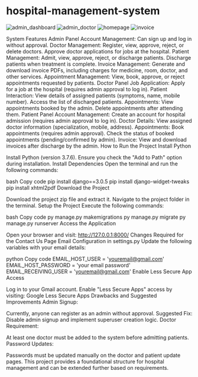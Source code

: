 # hospital-management-system

![admin_dashboard](https://github.com/user-attachments/assets/02d89966-62dc-44ef-915e-1db866632af4)
![admin_doctor](https://github.com/user-attachments/assets/e7c95b7b-9fd9-4783-ba79-d82005d588f8)
![homepage](https://github.com/user-attachments/assets/162cfb05-de32-4f5e-a29e-fa2330b1d639)
![invoice](https://github.com/user-attachments/assets/0aee29c0-c267-4224-9a8a-3f9f368f52b1)


System Features
Admin Panel
Account Management:
Can sign up and log in without approval.
Doctor Management:
Register, view, approve, reject, or delete doctors.
Approve doctor applications for jobs at the hospital.
Patient Management:
Admit, view, approve, reject, or discharge patients.
Discharge patients when treatment is complete.
Invoice Management:
Generate and download invoice PDFs, including charges for medicine, room, doctor, and other services.
Appointment Management:
View, book, approve, or reject appointments requested by patients.
Doctor Panel
Job Application:
Apply for a job at the hospital (requires admin approval to log in).
Patient Interaction:
View details of assigned patients (symptoms, name, mobile number).
Access the list of discharged patients.
Appointments:
View appointments booked by the admin.
Delete appointments after attending them.
Patient Panel
Account Management:
Create an account for hospital admission (requires admin approval to log in).
Doctor Details:
View assigned doctor information (specialization, mobile, address).
Appointments:
Book appointments (requires admin approval).
Check the status of booked appointments (pending/confirmed by admin).
Invoice:
View and download invoices after discharge by the admin.
How to Run the Project
Install Python

Install Python (version 3.7.6).
Ensure you check the "Add to Path" option during installation.
Install Dependencies
Open the terminal and run the following commands:

bash
Copy code
pip install django==3.0.5
pip install django-widget-tweaks
pip install xhtml2pdf
Download the Project

Download the project zip file and extract it.
Navigate to the project folder in the terminal.
Setup the Project
Execute the following commands:

bash
Copy code
py manage.py makemigrations
py manage.py migrate
py manage.py runserver
Access the Application

Open your browser and visit:
http://127.0.0.1:8000/
Changes Required for the Contact Us Page
Email Configuration in settings.py
Update the following variables with your email details:

python
Copy code
EMAIL_HOST_USER = 'youremail@gmail.com'
EMAIL_HOST_PASSWORD = 'your email password'
EMAIL_RECEIVING_USER = 'youremail@gmail.com'
Enable Less Secure App Access

Log in to your Gmail account.
Enable "Less Secure Apps" access by visiting:
Google Less Secure Apps
Drawbacks and Suggested Improvements
Admin Signup:

Currently, anyone can register as an admin without approval.
Suggested Fix: Disable admin signup and implement superuser creation logic.
Doctor Requirement:

At least one doctor must be added to the system before admitting patients.
Password Updates:

Passwords must be updated manually on the doctor and patient update pages.
This project provides a foundational structure for hospital management and can be extended further based on requirements.
